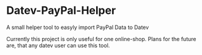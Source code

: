 # Datev-PayPal-Helper
A small helper tool to easyly import PayPal Data to Datev

Currently this project is only useful for one online-shop. Plans for the future are, that any datev user can use this tool.
